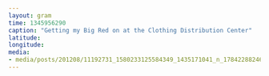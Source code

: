 ```yaml
---
layout: gram
time: 1345956290
caption: "Getting my Big Red on at the Clothing Distribution Center"
latitude: 
longitude: 
media:
- media/posts/201208/11192731_1580233125584349_1435171041_n_17842288246000351.jpg
---
```

